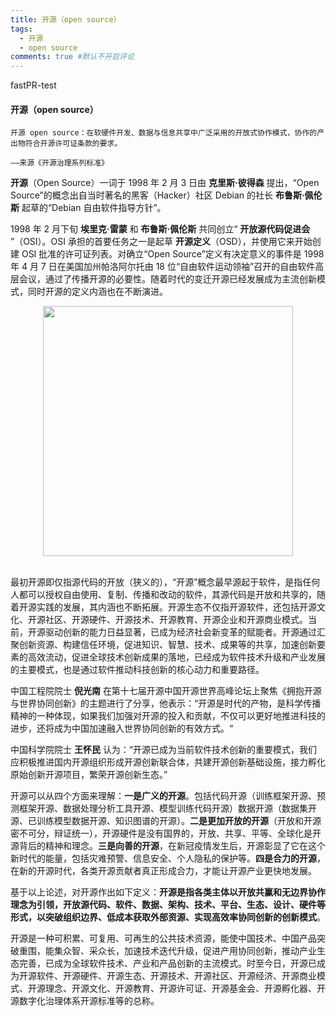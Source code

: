 ```yaml
---
title: 开源（open source）
tags:
  - 开源
  - open source
comments: true #默认不开启评论
---
```

fastPR-test
#### 开源（open source）
`开源 open source：在软硬件开发、数据与信息共享中广泛采用的开放式协作模式，协作的产出物符合开源许可证条款的要求。`

`——来源《开源治理系列标准》`

**开源**（Open Source）一词于 1998 年 2 月 3 日由 **克里斯·彼得森** 提出，“Open Source”的概念出自当时著名的黑客（Hacker）社区 Debian 的社长 **布鲁斯·佩伦斯** 起草的“Debian 自由软件指导方针”。

1998 年 2 月下旬 **埃里克·雷蒙** 和 **布鲁斯·佩伦斯** 共同创立“ **开放源代码促进会** ”（OSI）。OSI 承担的首要任务之一是起草 **开源定义**（OSD），并使用它来开始创建 OSI 批准的许可证列表。对确立“Open Source”定义有决定意义的事件是 1998 年 4 月 7 日在美国加州帕洛阿尔托由 18 位“自由软件运动领袖”召开的自由软件高层会议，通过了传播开源的必要性。随着时代的变迁开源已经发展成为主流创新模式，同时开源的定义内涵也在不断演进。


<div align=center>
<img src="https://github.com/user-attachments/assets/e5816dcc-aea9-4df6-ad79-85ed503e46d2" width="400px">
</div>
</BR>

最初开源即仅指源代码的开放（狭义的），“开源”概念最早源起于软件，是指任何人都可以授权自由使用、复制、传播和改动的软件，其源代码是开放和共享的，随着开源实践的发展，其内涵也不断拓展。开源生态不仅指开源软件，还包括开源文化、开源社区、开源硬件、开源技术、开源教育、开源企业和开源商业模式。当前，开源驱动创新的能力日益显著，已成为经济社会新变革的赋能者。开源通过汇聚创新资源、构建信任环境，促进知识、智慧、技术、成果等的共享，加速创新要素的高效流动，促进全球技术创新成果的落地，已经成为软件技术升级和产业发展的主要模式，也是通过软件推动科技创新的核心动力和重要路径。


中国工程院院士 **倪光南** 在第十七届开源中国开源世界高峰论坛上聚焦《拥抱开源与世界协同创新》的主题进行了分享，他表示：“开源是时代的产物，是科学传播精神的一种体现，如果我们加强对开源的投入和贡献，不仅可以更好地推进科技的进步，还将成为中国加速融入世界协同创新的有效方式。“

中国科学院院士 **王怀民** 认为：“开源已成为当前软件技术创新的重要模式，我们应积极推进国内开源组织形成开源创新联合体，共建开源创新基础设施，接力孵化原始创新开源项目，繁荣开源创新生态。”

开源可以从四个方面来理解：**一是广义的开源**。包括代码开源（训练框架开源、预测框架开源、数据处理分析工具开源、模型训练代码开源）数据开源（数据集开源、已训练模型数据开源、知识图谱的开源）。**二是更加开放的开源**（开放和开源密不可分，辩证统一），开源硬件是没有国界的，开放、共享、平等、全球化是开源背后的精神和理念。**三是向善的开源**，在新冠疫情发生后，开源彰显了它在这个新时代的能量，包括灾难预警、信息安全、个人隐私的保护等。**四是合力的开源**，在新的开源时代，各类开源贡献者真正形成合力，才能让开源产业更快地发展。

基于以上论述，对开源作出如下定义：**开源是指各类主体以开放共赢和无边界协作理念为引领，开放源代码、软件、数据、架构、技术、平台、生态、设计、硬件等形式，以突破组织边界、低成本获取外部资源、实现高效率协同创新的创新模式**。

开源是一种可积累、可复用、可再生的公共技术资源，能使中国技术、中国产品突破重围，能集众智、采众长，加速技术迭代升级，促进产用协同创新，推动产业生态完善，已成为全球软件技术、产业和产品创新的主流模式。时至今日，开源已成为开源软件、开源硬件、开源生态、开源技术、开源社区、开源经济、开源商业模式、开源理念、开源文化、开源教育、开源许可证、开源基金会、开源孵化器、开源数字化治理体系开源标准等的总称。
